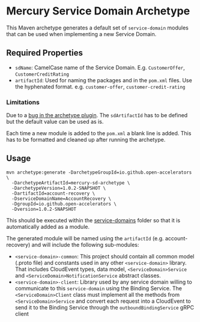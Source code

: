 # Mercury Service Domain Archetype

This Maven archetype generates a default set of `service-domain` modules that can be used when implementing
a new Service Domain.

## Required Properties

* `sdName`: CamelCase name of the Service Domain. E.g. `CustomerOffer`, `CustomerCreditRating`
* `artifactId`: Used for naming the packages and in the `pom.xml` files. Use the hyphenated format.
e.g. `customer-offer`, `customer-credit-rating`

### Limitations

Due to a [bug in the archetype plugin](https://issues.apache.org/jira/browse/ARCHETYPE-490).
The `sdArtifactId` has to be defined but the default value can be used as is.

Each time a new module is added to the `pom.xml` a blank line is added. This has to be formatted
and cleaned up after running the archetype.

## Usage

```shell
mvn archetype:generate -DarchetypeGroupId=io.github.open-accelerators \
  -DarchetypeArtifactId=mercury-sd-archetype \
  -DarchetypeVersion=1.0.2-SNAPSHOT \
  -DartifactId=account-recovery \
  -DserviceDomainName=AccountRecovery \
  -DgroupId=io.github.open-accelerators \
  -Dversion=1.0.2-SNAPSHOT
```

This should be executed within the [service-domains](../service-domains) folder so that it is 
automatically added as a module.

The generated module will be named using the `artifactId` (e.g. account-recovery) and will include
the following sub-modules:

* `<service-domain>-common`: This project should contain all common model (.proto file) and constants used in any
other `<service-domain>` library. That includes CloudEvent types, data model, `<ServiceDomain>Service` 
and `<ServiceDomain>NotificationService` abstract classes.
* `<service-domain>-client`: Library used by any service domain willing to communicate to this `service-domain`
using the Binding Service. The `<ServiceDomain>Client` class must implement all the methods from
`<ServiceDomain>Service` and convert each request into a CloudEvent to send it to the Binding Service
through the `outboundBindingService` gRPC client
